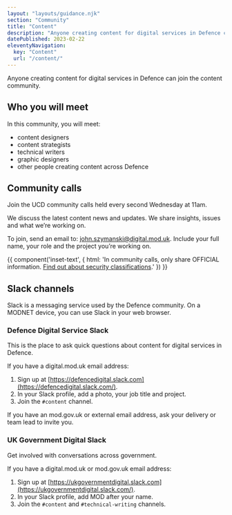 ```yaml
---
layout: "layouts/guidance.njk"
section: "Community"
title: "Content"
description: "Anyone creating content for digital services in Defence can join the content community. Find out how to get involved."
datePublished: 2023-02-22
eleventyNavigation:
  key: "Content"
  url: "/content/"
---
```


Anyone creating content for digital services in Defence can join the content community. 

## Who you will meet

In this community, you will meet:

- content designers
- content strategists 
- technical writers 
- graphic designers
- other people creating content across Defence

## Community calls

Join the UCD community calls held every second Wednesday at 11am.

We discuss the latest content news and updates. We share insights, issues and what we’re working on. 

To join, send an email to: [john.szymanski@digital.mod.uk](mailto:john.szymanski@digital.mod.uk?subject=Join%20content%20community%20calls). Include your full name, your role and the project you’re working on.

{{ component('inset-text', {
  html: 'In community calls, only share OFFICIAL information. <a href="/security-classifications/">Find out about security classifications</a>.'
}) }}

## Slack channels

Slack is a messaging service used by the Defence community. On a MODNET device, you can use Slack in your web browser.

### Defence Digital Service Slack

This is the place to ask quick questions about content for digital services in Defence.

If you have a digital.mod.uk email address:

1. Sign up at [https://defencedigital.slack.com](https://defencedigital.slack.com/).
2. In your Slack profile, add a photo, your job title and project.
3. Join the `#content` channel.

If you have an mod.gov.uk or external email address, ask your delivery or team lead to invite you.

### UK Government Digital Slack

Get involved with conversations across government. 

If you have a digital.mod.uk or mod.gov.uk email address:

1. Sign up at [https://ukgovernmentdigital.slack.com](https://ukgovernmentdigital.slack.com/).
2. In your Slack profile, add MOD after your name.
3. Join the `#content` and `#technical-writing` channels.

